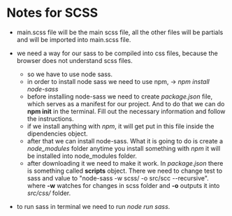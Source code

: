 # Notes for SCSS

- main.scss file will be the main scss file, all the other files will be partials and will be imported into main.scss file.
- we need a way for our sass to be compiled into css files, because the browser does not understand scss files.

  - so we have to use node sass.
  - in order to install node sass we need to use npm, -> _npm install node-sass_
  - before installing node-sass we need to create _package.json_ file, which serves as a manifest for our project. And to do that we can do **npm init** in the terminal. Fill out the necessary information and follow the instructions.
  - if we install anything with _npm_, it will get put in this file inside the dipendencies object.
  - after that we can install node-sass. What it is going to do is create a _node_modules_ folder anytime you install something with _npm_ it will be installed into node_modules folder.
  - after downloading it we need to make it work. In _package.json_ there is something called **scripts** object. There we need to change test to sass and value to "node-sass -w scss/ -o src/scc --recursive". where **-w** watches for changes in scss folder and **-o** outputs it into _src/css/_ folder.

- to run sass in terminal we need to run _node run sass_.
